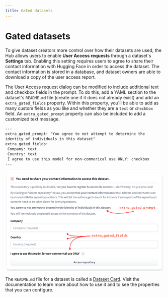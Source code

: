 ```yaml
---
title: Gated datasets
---
```


<h1>Gated datasets</h1>

To give dataset creators more control over how their datasets are used, the Hub allows users to enable **User Access requests** through a dataset's **Settings** tab. Enabling this setting requires users to agree to share their contact information with Hugging Face in order to access the dataset. The contact information is stored in a database, and dataset owners are able to download a copy of the user access report.

The User Access request dialog can be modified to include additional text and checkbox fields in the prompt. To do this, add a YAML section to the dataset's `README.md` file (create one if it does not already exist) and add an `extra_gated_fields` property. Within this property, you'll be able to add as many custom fields as you like and whether they are a `text` or `checkbox` field. An `extra_gated_prompt` property can also be included to add a customized text message.

```
---
extra_gated_prompt: "You agree to not attempt to determine the identity of individuals in this dataset"
extra_gated_fields:
 Company: text
 Country: text
 I agree to use this model for non-commerical use ONLY: checkbox
---
```

![A gated Dataset showing the User Access request dialog](/docs/assets/hub/datasets-gated.png)

The `README.md` file for a dataset is called a [Dataset Card](./datasets-cards). Visit the documentation to learn more about how to use it and to see the properties that you can configure.